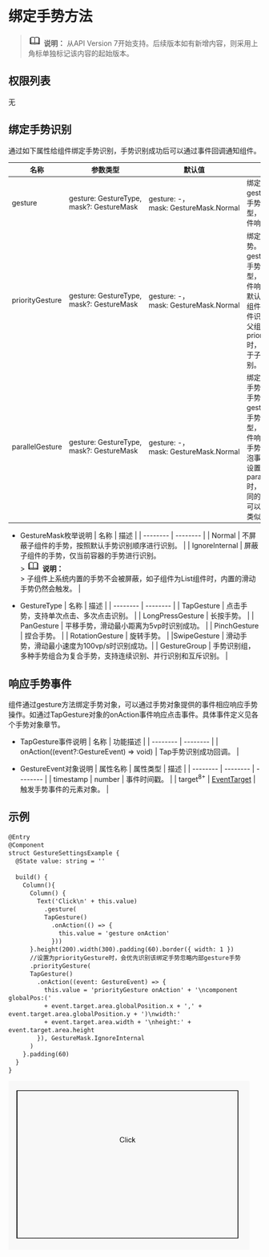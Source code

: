 # 绑定手势方法

> ![icon-note.gif](public_sys-resources/icon-note.gif) **说明：**
> 从API Version 7开始支持。后续版本如有新增内容，则采用上角标单独标记该内容的起始版本。


## 权限列表

无


## 绑定手势识别


通过如下属性给组件绑定手势识别，手势识别成功后可以通过事件回调通知组件。


| 名称 | 参数类型 | 默认值 | 描述 |
| -------- | -------- | -------- | -------- |
| gesture | gesture:&nbsp;GestureType,<br/>mask?:&nbsp;GestureMask | gesture:&nbsp;-，<br/>mask:&nbsp;GestureMask.Normal | 绑定手势识别。<br/>gesture:&nbsp;绑定的手势类型，&nbsp;mask:&nbsp;事件响应设置。 |
| priorityGesture | gesture:&nbsp;GestureType,<br/>mask?:&nbsp;GestureMask | gesture:&nbsp;-，<br/>mask:&nbsp;GestureMask.Normal | 绑定优先识别手势。<br/>gesture:&nbsp;绑定的手势类型，&nbsp;mask:&nbsp;事件响应设置。<br/>默认情况下，子组件优先于父组件识别手势，当父组件配置priorityGesture时，父组件优先于子组件进行识别。 |
| parallelGesture | gesture:&nbsp;GestureType,<br/>mask?:&nbsp;GestureMask | gesture:&nbsp;-，<br/>mask:&nbsp;GestureMask.Normal | 绑定可与子组件手势同时触发的手势。<br/>gesture:&nbsp;绑定的手势类型，&nbsp;mask:&nbsp;事件响应设置。<br/>手势事件为非冒泡事件。父组件设置parallelGesture时，父子组件相同的手势事件都可以触发，实现类似冒泡效果。 |


- GestureMask枚举说明
  | 名称 | 描述 | 
  | -------- | -------- |
  | Normal | 不屏蔽子组件的手势，按照默认手势识别顺序进行识别。 | 
  | IgnoreInternal | 屏蔽子组件的手势，仅当前容器的手势进行识别。<br/>>&nbsp;![icon-note.gif](public_sys-resources/icon-note.gif)&nbsp;**说明：**<br/>>&nbsp;子组件上系统内置的手势不会被屏蔽，如子组件为List组件时，内置的滑动手势仍然会触发。 | 


- GestureType
  | 名称 | 描述 | 
  | -------- | -------- |
  | TapGesture | 点击手势，支持单次点击、多次点击识别。 | 
  | LongPressGesture | 长按手势。 | 
  | PanGesture | 平移手势，滑动最小距离为5vp时识别成功。 | 
  | PinchGesture | 捏合手势。 | 
  | RotationGesture | 旋转手势。 | 
  |SwipeGesture  | 滑动手势，滑动最小速度为100vp/s时识别成功。| 
  | GestureGroup | 手势识别组，多种手势组合为复合手势，支持连续识别、并行识别和互斥识别。 | 


## 响应手势事件

组件通过gesture方法绑定手势对象，可以通过手势对象提供的事件相应响应手势操作。如通过TapGesture对象的onAction事件响应点击事件。具体事件定义见各个手势对象章节。

- TapGesture事件说明
  | 名称 | 功能描述 | 
  | -------- | -------- |
  | onAction((event?:GestureEvent)&nbsp;=&gt;&nbsp;void) | Tap手势识别成功回调。 | 

- GestureEvent对象说明
  | 属性名称 | 属性类型 | 描述 |
  | -------- | -------- | -------- |
  | timestamp | number | 事件时间戳。 |
  | target<sup>8+</sup> | [EventTarget](ts-universal-events-click.md) | 触发手势事件的元素对象。 |


## 示例

```
@Entry
@Component
struct GestureSettingsExample {
  @State value: string = ''

  build() {
    Column(){
      Column() {
        Text('Click\n' + this.value)
          .gesture(
          TapGesture()
            .onAction(() => {
              this.value = 'gesture onAction'
            }))
      }.height(200).width(300).padding(60).border({ width: 1 })
      //设置为priorityGesture时，会优先识别该绑定手势忽略内部gesture手势
      .priorityGesture(
      TapGesture()
        .onAction((event: GestureEvent) => {
          this.value = 'priorityGesture onAction' + '\ncomponent globalPos:('
          + event.target.area.globalPosition.x + ',' + event.target.area.globalPosition.y + ')\nwidth:'
          + event.target.area.width + '\nheight:' + event.target.area.height
        }), GestureMask.IgnoreInternal
      )
    }.padding(60)
  }
}
```

![zh-cn_image_0000001210195016](figures/zh-cn_image_0000001210195016.gif)
